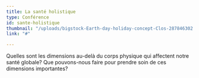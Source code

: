```yaml
---
title: La santé holistique
type: Conférence
id: sante-holistique
thumbnail: "/uploads/bigstock-Earth-day-holiday-concept-Clos-287846302.jpg"
link: "#"

---
```

Quelles sont les dimensions au-delà du corps physique qui affectent notre santé globale? Que pouvons-nous faire pour prendre soin de ces dimensions importantes?